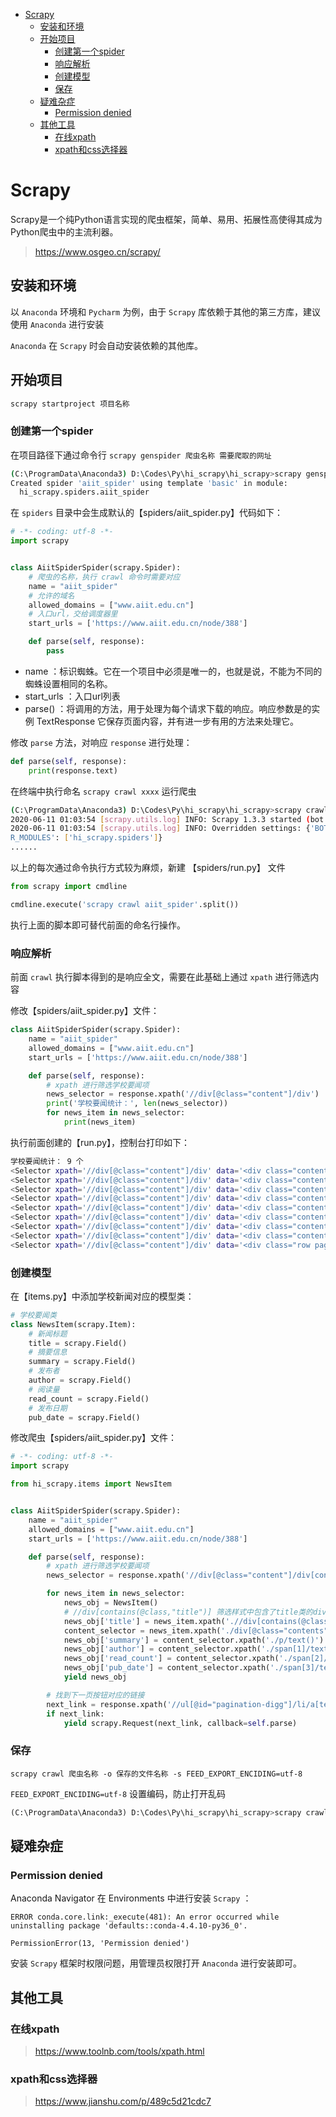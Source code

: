 <!-- TOC -->

- [Scrapy](#scrapy)
    - [安装和环境](#安装和环境)
    - [开始项目](#开始项目)
        - [创建第一个spider](#创建第一个spider)
        - [响应解析](#响应解析)
        - [创建模型](#创建模型)
        - [保存](#保存)
    - [疑难杂症](#疑难杂症)
        - [Permission denied](#permission-denied)
    - [其他工具](#其他工具)
        - [在线xpath](#在线xpath)
        - [xpath和css选择器](#xpath和css选择器)

<!-- /TOC -->


<a id="markdown-scrapy" name="scrapy"></a>
# Scrapy
Scrapy是一个纯Python语言实现的爬虫框架，简单、易用、拓展性高使得其成为Python爬虫中的主流利器。

> https://www.osgeo.cn/scrapy/

<a id="markdown-安装和环境" name="安装和环境"></a>
## 安装和环境
以 `Anaconda` 环境和 `Pycharm` 为例，由于 `Scrapy` 库依赖于其他的第三方库，建议使用 `Anaconda` 进行安装

`Anaconda` 在 `Scrapy` 时会自动安装依赖的其他库。

<a id="markdown-开始项目" name="开始项目"></a>
## 开始项目

```bash
scrapy startproject 项目名称
```

<a id="markdown-创建第一个spider" name="创建第一个spider"></a>
### 创建第一个spider

在项目路径下通过命令行 `scrapy genspider 爬虫名称 需要爬取的网址`

```bash
(C:\ProgramData\Anaconda3) D:\Codes\Py\hi_scrapy\hi_scrapy>scrapy genspider aiit_spider www.aiit.edu.cn
Created spider 'aiit_spider' using template 'basic' in module:
  hi_scrapy.spiders.aiit_spider

```

在 `spiders` 目录中会生成默认的【spiders/aiit_spider.py】代码如下：

```py
# -*- coding: utf-8 -*-
import scrapy


class AiitSpiderSpider(scrapy.Spider):
    # 爬虫的名称，执行 crawl 命令时需要对应
    name = "aiit_spider"
    # 允许的域名
    allowed_domains = ["www.aiit.edu.cn"]
    # 入口url，交给调度器里
    start_urls = ['https://www.aiit.edu.cn/node/388']

    def parse(self, response):
        pass
```

* name ：标识蜘蛛。它在一个项目中必须是唯一的，也就是说，不能为不同的蜘蛛设置相同的名称。
* start_urls ：入口url列表
* parse() ：将调用的方法，用于处理为每个请求下载的响应。响应参数是的实例 TextResponse 它保存页面内容，并有进一步有用的方法来处理它。

修改 `parse` 方法，对响应 `response` 进行处理：

```py
def parse(self, response):
    print(response.text)
```

在终端中执行命名 `scrapy crawl xxxx` 运行爬虫

```bash
(C:\ProgramData\Anaconda3) D:\Codes\Py\hi_scrapy\hi_scrapy>scrapy crawl aiit_spider
2020-06-11 01:03:54 [scrapy.utils.log] INFO: Scrapy 1.3.3 started (bot: hi_scrapy)
2020-06-11 01:03:54 [scrapy.utils.log] INFO: Overridden settings: {'BOT_NAME': 'hi_scrapy', 'NEWSPIDER_MODULE': 'hi_scrapy.spiders', 'ROBOTSTXT_OBEY': True, 'SPIDE
R_MODULES': ['hi_scrapy.spiders']}
......
```

以上的每次通过命令执行方式较为麻烦，新建 【spiders/run.py】 文件

```py
from scrapy import cmdline

cmdline.execute('scrapy crawl aiit_spider'.split())
```

执行上面的脚本即可替代前面的命名行操作。

<a id="markdown-响应解析" name="响应解析"></a>
### 响应解析

前面 `crawl` 执行脚本得到的是响应全文，需要在此基础上通过 `xpath` 进行筛选内容

修改【spiders/aiit_spider.py】文件：

```py
class AiitSpiderSpider(scrapy.Spider):
    name = "aiit_spider"
    allowed_domains = ["www.aiit.edu.cn"]
    start_urls = ['https://www.aiit.edu.cn/node/388']

    def parse(self, response):
        # xpath 进行筛选学校要闻项
        news_selector = response.xpath('//div[@class="content"]/div')
        print('学校要闻统计：', len(news_selector))
        for news_item in news_selector:
            print(news_item)
```

执行前面创建的【run.py】，控制台打印如下：

```bash
学校要闻统计： 9 个
<Selector xpath='//div[@class="content"]/div' data='<div class="content-div clearfix">\n     '>
<Selector xpath='//div[@class="content"]/div' data='<div class="content-div clearfix">\n     '>
<Selector xpath='//div[@class="content"]/div' data='<div class="content-div clearfix">\n     '>
<Selector xpath='//div[@class="content"]/div' data='<div class="content-div clearfix">\n     '>
<Selector xpath='//div[@class="content"]/div' data='<div class="content-div clearfix">\n     '>
<Selector xpath='//div[@class="content"]/div' data='<div class="content-div clearfix">\n     '>
<Selector xpath='//div[@class="content"]/div' data='<div class="content-div clearfix">\n     '>
<Selector xpath='//div[@class="content"]/div' data='<div class="content-div clearfix">\n     '>
<Selector xpath='//div[@class="content"]/div' data='<div class="row pagination-container">\n '>
```

<a id="markdown-创建模型" name="创建模型"></a>
### 创建模型

在【items.py】中添加学校新闻对应的模型类：

```py
# 学校要闻类
class NewsItem(scrapy.Item):
    # 新闻标题
    title = scrapy.Field()
    # 摘要信息
    summary = scrapy.Field()
    # 发布者
    author = scrapy.Field()
    # 阅读量
    read_count = scrapy.Field()
    # 发布日期
    pub_date = scrapy.Field()
```

修改爬虫【spiders/aiit_spider.py】文件：

```py
# -*- coding: utf-8 -*-
import scrapy

from hi_scrapy.items import NewsItem


class AiitSpiderSpider(scrapy.Spider):
    name = "aiit_spider"
    allowed_domains = ["www.aiit.edu.cn"]
    start_urls = ['https://www.aiit.edu.cn/node/388']

    def parse(self, response):
        # xpath 进行筛选学校要闻项
        news_selector = response.xpath('//div[@class="content"]/div[contains(@class,"content-div")]')

        for news_item in news_selector:
            news_obj = NewsItem()
            # //div[contains(@class,"title")] 筛选样式中包含了title类的div标签
            news_obj['title'] = news_item.xpath('.//div[contains(@class,"title")]/a/text()').get()
            content_selector = news_item.xpath('./div[@class="contents"]')
            news_obj['summary'] = content_selector.xpath('./p/text()').get()
            news_obj['author'] = content_selector.xpath('./span[1]/text()').get()
            news_obj['read_count'] = content_selector.xpath('./span[2]/text()').get()
            news_obj['pub_date'] = content_selector.xpath('./span[3]/text()').get()
            yield news_obj

        # 找到下一页按钮对应的链接
        next_link = response.xpath('//ul[@id="pagination-digg"]/li/a[text()="下一页"]/@href').get()
        if next_link:
            yield scrapy.Request(next_link, callback=self.parse)

```

<a id="markdown-保存" name="保存"></a>
### 保存

`scrapy crawl 爬虫名称 -o 保存的文件名称 -s FEED_EXPORT_ENCIDING=utf-8`

`FEED_EXPORT_ENCIDING=utf-8` 设置编码，防止打开乱码

```py
(C:\ProgramData\Anaconda3) D:\Codes\Py\hi_scrapy\hi_scrapy>scrapy crawl aiit_spider -o aiit.csv -s FEED_EXPORT_ENCIDING=utf-8

```


<a id="markdown-疑难杂症" name="疑难杂症"></a>
## 疑难杂症

<a id="markdown-permission-denied" name="permission-denied"></a>
### Permission denied

Anaconda Navigator 在 Environments 中进行安装 `Scrapy` ：

```
ERROR conda.core.link:_execute(481): An error occurred while uninstalling package 'defaults::conda-4.4.10-py36_0'.

PermissionError(13, 'Permission denied')
```

安装 `Scrapy` 框架时权限问题，用管理员权限打开 `Anaconda` 进行安装即可。

<a id="markdown-其他工具" name="其他工具"></a>
## 其他工具

<a id="markdown-在线xpath" name="在线xpath"></a>
### 在线xpath

> https://www.toolnb.com/tools/xpath.html


<a id="markdown-xpath和css选择器" name="xpath和css选择器"></a>
### xpath和css选择器


> https://www.jianshu.com/p/489c5d21cdc7





